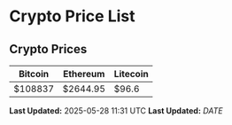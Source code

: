 # Crypto Price List

## Crypto Prices
| Bitcoin | Ethereum | Litecoin |
| ------- | -------- | -------- |
| $108837 | $2644.95 | $96.6 |
**Last Updated:** 2025-05-28 11:31 UTC
**Last Updated:** $DATE$

